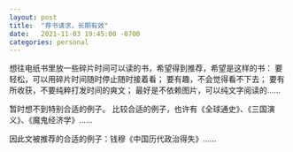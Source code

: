 ```yaml
---
layout: post
title:  "荐书请求，长期有效"
date:   2021-11-03 19:45:00 -0700
categories: personal
---
```


想往电纸书里放一些碎片时间可以读的书，希望得到推荐，希望是这样的书：
要轻松，可以用碎片时间随时停止随时接着看；
要有趣，不会觉得看不下去；
要有所收获，不要纯粹打发时间的爽文；
最好是不依赖图片，可以纯文字阅读的……

暂时想不到特别合适的例子。
比较合适的例子，也许有《全球通史》、《三国演义》、《魔鬼经济学》……

因此文被推荐的合适的例子：钱穆《中国历代政治得失》……
